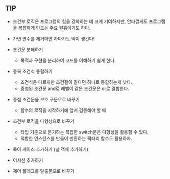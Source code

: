 ## TIP

- 조건부 로직은 프로그램의 힘을 강화하는 데 크게 기여하지만, 안타깝게도 프로그램을 복잡하게 만드는 주요 원흉이기도 하다.
- 가변 변수를 제거하면 자다가도 떡이 생긴다!

- 조건문 분해하기
  - 목적과 구현을 분리하여 코드를 이해하기 쉽게 한다.
- 중복 조건식 통합하기
  - 조건식은 다르지만 조건절이 같다면 하나로 통합하는게 낫다.
  - 중첩된 조건문 and로 레벨이 같은 조건문은 or로 결합한다.
- 중첩 조건문을 보호 구문으로 바꾸기
  - 함수의 로직을 시작하기에 앞서 검증해야 할 때
- 조건부 로직을 다형성으로 바꾸기
  - 타입 기준으로 분기하는 복잡한 switch문은 다형성을 활용할 수 있다.
  - 적합한 인스턴스를 만들어 반환하는 팩터리 함수도 활용하자.
- 특이 케이스 추가하기 (널 객체 추가하기)
- 어서션 추가하기
- 제어 플래그를 탈출문으로 바꾸기
